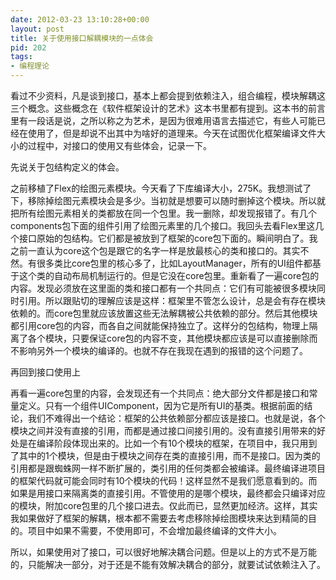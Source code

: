 ```yaml
---
date: 2012-03-23 13:10:28+00:00
layout: post
title: 关于使用接口解耦模块的一点体会
pid: 202
tags:
- 编程理论
---
```


看过不少资料，凡是谈到接口，基本上都会提到依赖注入，组合编程，模块解耦这三个概念。这些概念在《软件框架设计的艺术》这本书里都有提到。这本书的前言里有一段话是说，之所以称之为艺术，是因为很难用语言去描述它，有些人可能已经在使用了，但是却说不出其中为啥好的道理来。今天在试图优化框架编译文件大小的过程中，对接口的使用又有些体会，记录一下。

先说关于包结构定义的体会。

之前移植了Flex的绘图元素模块。今天看了下库编译大小，275K。我想测试了下，移除掉绘图元素模块会是多少。当初就是想要可以随时删掉这个模块。所以就把所有绘图元素相关的类都放在同一个包里。我一删除，却发现报错了。有几个components包下面的组件引用了绘图元素里的几个接口。我回头去看Flex里这几个接口原始的包结构。它们都是被放到了框架的core包下面的。瞬间明白了。我之前一直认为core这个包是跟它的名字一样是放最核心的类和接口的。其实不然。有很多类比core包里的核心多了，比如LayoutManager，所有的UI组件都基于这个类的自动布局机制运行的。但是它没在core包里。重新看了一遍core包的内容。发现必须放在这里面的类和接口都有一个共同点：它们有可能被很多模块同时引用。所以跟贴切的理解应该是这样：框架里不管怎么设计，总是会有存在模块依赖的。而core包里就应该放置这些无法解耦被公共依赖的部分。然后其他模块都引用core包的内容，而各自之间就能保持独立了。这样分的包结构，物理上隔离了各个模块，只要保证core包的内容不变，其他模块都应该是可以直接删除而不影响另外一个模块的编译的。也就不存在我现在遇到的报错的这个问题了。

再回到接口使用上

再看一遍core包里的内容，会发现还有一个共同点：绝大部分文件都是接口和常量定义。只有一个组件UIComponent，因为它是所有UI的基类。根据前面的结论，我们不难得出一个结论：框架的公共依赖部分都应该是接口。也就是说，各个模块之间并没有直接的引用，而都是通过接口间接引用的。没有直接引用带来的好处是在编译阶段体现出来的。比如一个有10个模块的框架，在项目中，我只用到了其中的1个模块，但是由于模块之间存在类的直接引用，而不是接口。因为类的引用都是跟蜘蛛网一样不断扩展的，类引用的任何类都会被编译。最终编译进项目的框架代码就可能会同时有10个模块的代码！这样显然不是我们愿意看到的。而如果是用接口来隔离类的直接引用。不管使用的是哪个模块，最终都会只编译对应的模块，附加core包里的几个接口进去。仅此而已，显然更加经济。这样，其实我如果做好了框架的解耦，根本都不需要去考虑移除掉绘图模块来达到精简的目的。项目中如果不需要，不使用即可，不会增加最终编译的文件大小。

所以，如果使用对了接口，可以很好地解决耦合问题。但是以上的方式不是万能的，只能解决一部分，对于还是不能有效解决耦合的部分，就要试试依赖注入了。
